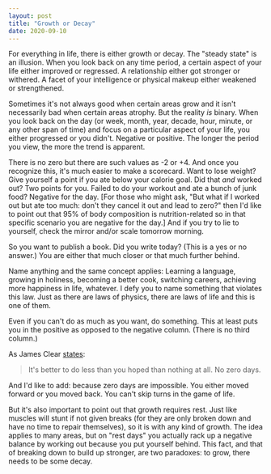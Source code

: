 ```yaml
---
layout: post
title: "Growth or Decay"
date: 2020-09-10
---
```


For everything in life, there is either growth or decay. The "steady state" is an illusion. When you look back on any time period, a certain aspect of your life either improved or regressed. A relationship either got stronger or withered. A facet of your intelligence or physical makeup either weakened or strengthened.

Sometimes it's not always good when certain areas grow and it isn't necessarily bad when certain areas atrophy. But the reality _is_ binary. When you look back on the day (or week, month, year, decade, hour, minute, or any other span of time) and focus on a particular aspect of your life, you either progressed or you didn't. Negative or positive. The longer the period you view, the more the trend is apparent.

There is no zero but there are such values as -2 or +4. And once you recognize this, it's much easier to make a scorecard. Want to lose weight? Give yourself a point if you ate below your calorie goal. Did that _and_ worked out? Two points for you. Failed to do your workout and ate a bunch of junk food? Negative for the day. [For those who might ask, "But what if I worked out but ate too much: don't they cancel it out and lead to zero?" then I'd like to point out that 95% of body composition is nutrition-related so in that specific scenario you are negative for the day.] And if you try to lie to yourself, check the mirror and/or scale tomorrow morning.

So you want to publish a book. Did you write today? (This is a yes or no answer.) You are either that much closer or that much further behind.

Name anything and the same concept applies: Learning a language, growing in holiness, becoming a better cook, switching careers, achieving more happiness in life, whatever. I defy you to name something that violates this law. Just as there are laws of physics, there are laws of life and this is one of them.

Even if you can't do as much as you want, do something. This at least puts you in the positive as opposed to the negative column. (There is no third column.)

As James Clear [states][jc]:

>It's better to do less than you hoped than nothing at all. No zero days.

And I'd like to add: because zero days are impossible. You either moved forward or you moved back. You can't skip turns in the game of life.

But it's also important to point out that growth requires rest. Just like muscles will stunt if not given breaks (for they are only broken down and have no time to repair themselves), so it is with any kind of growth. The idea applies to many areas, but on "rest days" you actually rack up a negative balance by working out because you put yourself behind. This fact, and that of breaking down to build up stronger, are two paradoxes: to grow, there needs to be some decay.

[jc]: https://jamesclear.com/3-2-1/august-27-2020

